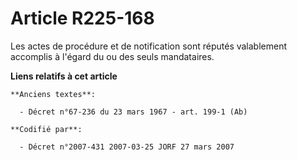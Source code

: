 # Article R225-168

Les actes de procédure et de notification sont réputés valablement accomplis à l'égard du ou des seuls mandataires.

**Liens relatifs à cet article**

	**Anciens textes**:

	  - Décret n°67-236 du 23 mars 1967 - art. 199-1 (Ab)

	**Codifié par**:

	  - Décret n°2007-431 2007-03-25 JORF 27 mars 2007
